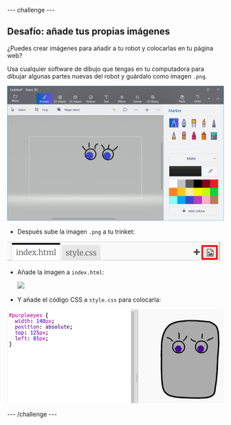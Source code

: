 \--- challenge \---

## Desafío: añade tus propias imágenes

¿Puedes crear imágenes para añadir a tu robot y colocarlas en tu página web?

Usa cualquier software de dibujo que tengas en tu computadora para dibujar algunas partes nuevas del robot y guárdalo como imagen `.png`.

![captura de pantalla](images/robot-eyes-edit.png)

+ Después sube la imagen `.png` a tu trinket:

![captura de pantalla](images/robot-image-add.png)

+ Añade la imagen a `index.html`: 

    <img id="purpleeyes" src="purpleeyes.png">
    

+ Y añade el código CSS a `style.css` para colocarla:

![captura de pantalla](images/robot-use-purple-eyes.png)

\--- /challenge \---